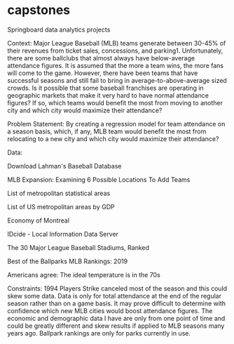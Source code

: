 # capstones

Springboard data analytics projects

Context: Major League Baseball (MLB)  teams generate between 30-45% of their revenues from ticket sales, concessions, and parking1. Unfortunately, there are some ballclubs that almost always have below-average attendance figures. It is assumed that the more a team wins, the more fans will come to the game. However, there have been teams that have successful seasons and still fail to bring in average-to-above-average sized crowds. Is it possible that some baseball franchises are operating in geographic markets that make it very hard to have normal attendance figures? If so, which teams would benefit the most from moving to another city and which city would maximize their attendance? 

Problem Statement: By creating a regression model for team attendance on a season basis, which, if any, MLB team would benefit the most from relocating to a new city and which city would maximize their attendance?

Data:     

Download Lahman's Baseball Database

MLB Expansion: Examining 6 Possible Locations To Add Teams
  
List of metropolitan statistical areas

List of US metropolitan areas by GDP
  
Economy of Montreal

IDcide - Local Information Data Server

The 30 Major League Baseball Stadiums, Ranked

Best of the Ballparks MLB Rankings: 2019

Americans agree: The ideal temperature is in the 70s

Constraints: 1994 Players Strike canceled most of the season and this could skew some data. Data is only for total attendance at the end of the regular season rather than on a game basis. It may prove difficult to determine with confidence which new MLB cities would boost attendance figures. The economic and demographic data I have are only from one point of time and could be greatly different and skew results if applied to MLB seasons many years ago. Ballpark rankings are only for parks currently in use. 
